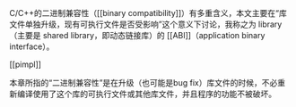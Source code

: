 C/C++的二进制兼容性（[[binary compatibility]]）有多重含义，本文主要在“库文件单独升级，现有可执行文件是否受影响”这个意义下讨论，我称之为 library（主要是 shared library，即动态链接库）的 [[ABI]]（application binary interface）。


[[pimpl]]


本章所指的“二进制兼容性”是在升级（也可能是bug fix）库文件的时候，不必重新编译使用了这个库的可执行文件或其他库文件，并且程序的功能不被破坏。